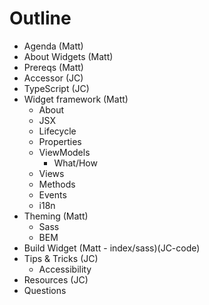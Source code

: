 # Outline

- Agenda (Matt)
- About Widgets (Matt)
- Prereqs (Matt)
- Accessor (JC)
- TypeScript (JC)
- Widget framework (Matt)
  - About
  - JSX
  - Lifecycle
  - Properties
  - ViewModels
    - What/How
  - Views
  - Methods
  - Events
  - i18n
- Theming (Matt)
  - Sass
  - BEM
- Build Widget (Matt - index/sass)(JC-code)
- Tips & Tricks (JC)
  - Accessibility
- Resources (JC)
- Questions